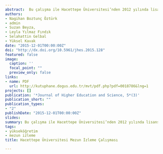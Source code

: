 ```yaml
---
abstract:  Bu çalışma ile Hacettepe Üniversitesi’nden 2012 yılında lisans programlarından mezun olanların istihdama geçiş, istihdam ve kazanç durumlarının belirlenmesi amaçlanmıştır. Bu yönüyle çalışmanın betimsel tarama modelinde olduğu söylenebilir. Çalışmadan elde elden bulguların, üniversitenin eğitim hizmetlerinin niteliğini değerlendirmede, gerekli görülen düzenlemelerin ve iyileştirmelerin planlanmasında yol gösterici olacağı düşünülmektedir. Çalışma, Hacettepe Üniversitesi’nden 2012 yılında 127 önlisans ve lisans programından mezun olan 3162 (%63.18) kız, 1842 (%36.82) erkek olmak üzere toplam 5004 kişi üzerinden yürütülmüştür. Anket soruları çevrim içi ortamda erişime açılmıştır. 1342 mezun tarafından cevaplanan ankete ait analizler, veri temizleme işleminden sonra 1313 mezuna ait cevaplar kullanılarak yapılmıştır. Tüm programlara ait bulgular incelendiğinde, araştırmaya katılan mezunların %77.38’inin bir işte çalıştığı ve %22.62’sinin bir işte çalışmadığı görülmüştür. Buna göre, Hacettepe Üniversitesi 2012 yılı mezunlarının yaklaşık dörtte üçünün mezuniyetlerinden bir yıl içinde herhangi bir işte çalışmakta oldukları görülmektedir. Çalışan mezunlardan %55.12’sinin özel sektörde, %44.49’unun kamu sektöründe çalıştığı görülmektedir. Ayrıca, Hacettepe Üniversitesi mezunlarından halen çalışmakta olanların yarısına yakınının ilk üç ay içinde, beşte üçünün ise ilk altı ay içinde işe yerleştiği ve mezunların büyük bölümünün alanlarıyla ilişkili işlerde istihdam edildiği görülmüştür.
authors:
- Nagihan Boztunç Öztürk
- admin
- Suzan Beyza, 
- Leyla Yılmaz Fındık
- Selahattin Gelbal
- Yüksel Kavak
date: "2015-12-01T00:00:00Z"
doi: "http://dx.doi.org/10.5961/jhes.2015.128"
featured: false
image:
  caption: ''
  focal_point: ""
  preview_only: false
links:
- name: PDF
  url: http://kutuphane.dogus.edu.tr/mvt/pdf.php?pdf=0018786&lng=1
projects: []
publication: '*Journal of Higher Education and Science, 5*(3)'
publication_short: ""
publication_types:
- "2"
publishDate: "2015-12-01T00:00:00Z"
slides: 
summary: Bu çalışma ile Hacettepe Üniversitesi’nden 2012 yılında lisans programlarından mezun olanların istihdama geçiş, istihdam ve kazanç durumlarının belirlenmesi amaçlanmıştır. 
tags:
- yükseköğretim
- mezun izleme
title: Hacettepe Üniversitesi Mezun İzleme Çalışması

---
```


